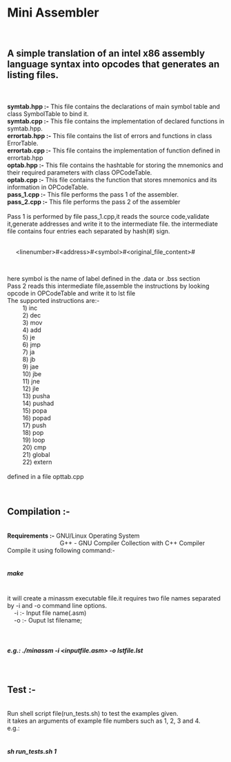 <h1>Mini Assembler</h1>
<br/>
<h2>A simple translation of an intel x86 assembly language syntax into opcodes that generates an listing files.</h2>
<br/>
<br/>
<strong>symtab.hpp :-</strong> This file contains the declarations of main symbol table and class SymbolTable to bind it.
<br/>
<strong>symtab.cpp :-</strong> This file contains the implementation of declared functions in symtab.hpp.
<br/>
<strong>errortab.hpp :-</strong> This file contains the list of errors and functions in class ErrorTable.
<br/>
<strong>errortab.cpp :-</strong> This file contains the implementation of function defined in errortab.hpp
<br/>
<strong>optab.hpp :-</strong> This file contains the hashtable for storing the mnemonics and their required parameters with class OPCodeTable.
<br/>
<strong>optab.cpp :-</strong> This file contains the function that stores mnemonics and its information in OPCodeTable.
<br/>
<strong>pass_1.cpp :-</strong> This file performs the pass 1 of the assembler.
<br/>
<strong>pass_2.cpp :-</strong> This file performs the pass 2 of the assembler
<br/> 
<br/>
Pass 1 is performed by file pass_1.cpp,it reads the source code,validate it,generate addresses and write it to the intermediate file.
the intermediate file contains four entries each separated by hash(#) sign.
<br/><br/>

&nbsp;&nbsp;&nbsp;&nbsp;  &lt;linenumber&gt;#&lt;address&gt;#&lt;symbol&gt;#&lt;original_file_content&gt;#

<br/>

here symbol is the name of label defined in the .data or .bss section
<br/>
Pass 2 reads this intermediate file,assemble the instructions by looking opcode in OPCodeTable and write it to lst file
<br/>
The supported instructions are:-<br/>
&nbsp;&nbsp;&nbsp;&nbsp;&nbsp;&nbsp;&nbsp;&nbsp;	1) inc <br/>
&nbsp;&nbsp;&nbsp;&nbsp;&nbsp;&nbsp;&nbsp;&nbsp;	2) dec <br/>
&nbsp;&nbsp;&nbsp;&nbsp;&nbsp;&nbsp;&nbsp;&nbsp;	3) mov <br/>
&nbsp;&nbsp;&nbsp;&nbsp;&nbsp;&nbsp;&nbsp;&nbsp;	4) add <br/>
&nbsp;&nbsp;&nbsp;&nbsp;&nbsp;&nbsp;&nbsp;&nbsp;	5) je <br/>
&nbsp;&nbsp;&nbsp;&nbsp;&nbsp;&nbsp;&nbsp;&nbsp;	6) jmp <br/>
&nbsp;&nbsp;&nbsp;&nbsp;&nbsp;&nbsp;&nbsp;&nbsp;	7) ja <br/>
&nbsp;&nbsp;&nbsp;&nbsp;&nbsp;&nbsp;&nbsp;&nbsp;	8) jb <br/>
&nbsp;&nbsp;&nbsp;&nbsp;&nbsp;&nbsp;&nbsp;&nbsp;	9) jae <br/>
&nbsp;&nbsp;&nbsp;&nbsp;&nbsp;&nbsp;&nbsp;&nbsp;	10) jbe <br/>
&nbsp;&nbsp;&nbsp;&nbsp;&nbsp;&nbsp;&nbsp;&nbsp;	11) jne <br/>
&nbsp;&nbsp;&nbsp;&nbsp;&nbsp;&nbsp;&nbsp;&nbsp;	12) jle <br/>
&nbsp;&nbsp;&nbsp;&nbsp;&nbsp;&nbsp;&nbsp;&nbsp;	13) pusha <br/>
&nbsp;&nbsp;&nbsp;&nbsp;&nbsp;&nbsp;&nbsp;&nbsp;	14) pushad <br/>
&nbsp;&nbsp;&nbsp;&nbsp;&nbsp;&nbsp;&nbsp;&nbsp;	15) popa <br/>
&nbsp;&nbsp;&nbsp;&nbsp;&nbsp;&nbsp;&nbsp;&nbsp;	16) popad <br/>
&nbsp;&nbsp;&nbsp;&nbsp;&nbsp;&nbsp;&nbsp;&nbsp;	17) push <br/>
&nbsp;&nbsp;&nbsp;&nbsp;&nbsp;&nbsp;&nbsp;&nbsp;	18) pop <br/>
&nbsp;&nbsp;&nbsp;&nbsp;&nbsp;&nbsp;&nbsp;&nbsp;	19) loop <br/>
&nbsp;&nbsp;&nbsp;&nbsp;&nbsp;&nbsp;&nbsp;&nbsp;	20) cmp <br/>
&nbsp;&nbsp;&nbsp;&nbsp;&nbsp;&nbsp;&nbsp;&nbsp;	21) global <br/>
&nbsp;&nbsp;&nbsp;&nbsp;&nbsp;&nbsp;&nbsp;&nbsp;	22) extern <br/>
</br>
defined in a file opttab.cpp

<br/>
<h2>Compilation :-</h2>
<br/>
<strong>Requirements :-</strong> GNU/Linux Operating System<br/>
&nbsp;&nbsp;&nbsp;&nbsp;&nbsp;&nbsp;&nbsp;&nbsp;&nbsp;&nbsp;&nbsp;&nbsp;&nbsp;&nbsp;&nbsp;&nbsp;&nbsp;&nbsp;&nbsp;&nbsp;&nbsp;&nbsp;&nbsp;&nbsp;&nbsp;&nbsp;&nbsp;&nbsp;&nbsp;&nbsp;                G++ - GNU Compiler Collection with C++ Compiler
<br/>
Compile it using following command:-
<br/>
&nbsp;&nbsp;&nbsp;&nbsp;&nbsp;&nbsp;&nbsp;&nbsp;&nbsp;&nbsp;&nbsp;&nbsp;&nbsp;&nbsp;&nbsp;&nbsp;&nbsp;<h5> make </h5>
<br/>
it will create a minassm executable file.it requires two file names separated by -i and -o command line options.
<br/>
&nbsp;&nbsp;&nbsp;&nbsp;-i :- Input file name(.asm)<br/>
&nbsp;&nbsp;&nbsp;&nbsp;-o :- Ouput lst filename;<br/>

<br/>
&nbsp;&nbsp;&nbsp;&nbsp;<h5> e.g.:  ./minassm -i &lt;inputfile.asm&gt; -o lstfile.lst </h5>
<br/>
<h2>Test :-</h2>
<br/>
Run shell script file(run_tests.sh) to test the examples given.<br/>
it takes an arguments of example file numbers such as 1, 2, 3 and 4.
<br/>
e.g.:<br/>
&nbsp;&nbsp;&nbsp;&nbsp;&nbsp;&nbsp;&nbsp;&nbsp;&nbsp;&nbsp;&nbsp;&nbsp;&nbsp;&nbsp;<h5> sh run_tests.sh 1 </h5>
<br/>


